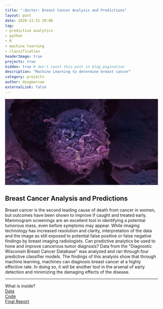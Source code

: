 ```yaml
---
title: ":doctor: Breast Cancer Analysis and Predictions"
layout: post
date: 2020-11-21 20:00
tag: 
- predictive analytics
- python
- R
- machine learning
- classification
headerImage: true
projects: true
hidden: true # don't count this post in blog pagination
description: "Machine Learning to determine breast cancer"
category: projects
author: dougmarcum
externalLink: false
---
```


![Screenshot](/assets/images/cancer.jpg)

## Breast Cancer Analysis and Predictions  
Breast cancer is the second leading cause of death from cancer in women, but outcomes have been shown to improve if caught and treated early. 
Mammogram screenings are an excellent tool in identifying a potential tumorous mass, even before symptoms may appear. 
While imaging technology has increased resolution and clarity, interpretation of the data and the image as still exposed to potential false positive or 
false negative findings by breast imaging radiologists. Can predictive analytics be used to hone and improve cancerous tumor diagnosis? Data from the 
"Diagnostic Wisconsin Breast Cancer Database" was analyzed and ran through four predictive classifier models. The findings of this analysis show that 
through machine learning, machines can diagnosis breast cancer at a highly effective rate. In doing so, it will be another tool in the arsenal of early 
detection and minimizing the damaging effects of the disease.

---

What is inside?  
[Data](https://github.com/MarcumDoug/Breast_Cancer_Analysis_and_Predictions/tree/main/Data)  
[Code](https://github.com/MarcumDoug/Breast_Cancer_Analysis_and_Predictions/tree/main/Code)  
[Final Report](https://github.com/MarcumDoug/Breast_Cancer_Analysis_and_Predictions/tree/main/Report%20and%20Presentation)
